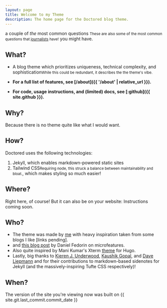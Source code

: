 ```yaml
---
layout: page
title: Welcome to my Theme
description: The home page for the Doctored blog theme.
---
```


a couple of _the_ most common questions <small>These are also some of the most common questions that <a href="https://en.wikipedia.org/wiki/Five_Ws">journalists</a> have!</small> you might have.

## What?

- A blog theme which prioritizes uniqueness, technical complexity, and sophistication<small>While this could be redundant, it describes the the theme's vibe.</small>

- **For a full list of features, see [/about]({{ '/about' | relative_url }}).**
- **For code, usage instructions, and (limited) docs, see [:github]({{ site.github }}).**

## Why?

Because there is no theme quite like what I would want.

## How?

Doctored uses the following technologies:

1. Jekyll, which enables markdown-powered static sites
2. Tailwind CSS<small>Requiring node, this struck a balance between maintainability and bloat.</small>, which makes styling so much easier!

## Where?

Right here, of course! But it can also be on your website: Instructions coming soon.

## Who?

- The theme was made by [me]() with heavy inspiration taken from some blogs I like [links pending].
- and [this blog post](https://danilafe.com/blog/blog_microfeatures/) by Daniel Fedorin on microfeatures.
- Also quite inspired by Mani Kumar's Xterm [theme](https://manid2.github.io/hugo-xterm/) for Hugo.
- Lastly, big thanks to [Kieren J. Underwood](https://github.com/JacobU/markdown-jekyll-preprocessor/tree/master), [Kaushik Gopal](https://kau.sh/blog/jekyll-footnote-tufte-sidenote/), and [Dave Liepmann](https://edwardtufte.github.io/tufte-css/) and for their contributions to markdown-based sidenotes for Jekyll (and the massively-inspiring Tufte CSS respectively)!

## When?

The version of the site you're viewing now was built on {{ site.git.last_commit.commit_date }}